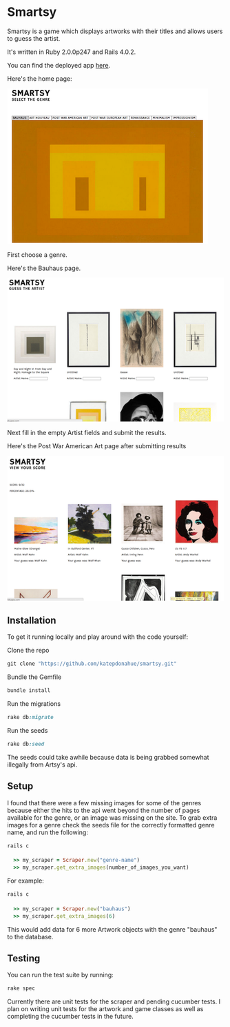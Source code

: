 # Smartsy

Smartsy is a game which displays artworks with their titles and allows users to guess the artist. 

It's written in Ruby 2.0.0p247 and Rails 4.0.2.

You can find the deployed app <a href="http://smartsy.herokuapp.com/">here</a>.

Here's the home page:

![Smartsy](/public/smartsy_home.png)

First choose a genre.

Here's the Bauhaus page. 

![Smartsy](/public/smartsy_play.png)

Next fill in the empty Artist fields and submit the results.

Here's the Post War American Art page after submitting results

![Smartsy](/public/smartsy_results.png)




## Installation

To get it running locally and play around with the code yourself:

Clone the repo

```ruby
git clone "https://github.com/katepdonahue/smartsy.git"
```

Bundle the Gemfile

```ruby
bundle install
```

Run the migrations

```ruby
rake db:migrate
```

Run the seeds
```ruby
rake db:seed
```

The seeds could take awhile because data is being grabbed somewhat illegally from Artsy's api.

## Setup

I found that there were a few missing images for some of the genres because either the hits to the api went beyond the number of pages available for the genre, or an image was missing on the site. To grab extra images for a genre check the seeds file for the correctly formatted genre name, and run the following:

```ruby
rails c

  >> my_scraper = Scraper.new("genre-name")
  >> my_scraper.get_extra_images(number_of_images_you_want)

```

For example:

```ruby
rails c

  >> my_scraper = Scraper.new("bauhaus")
  >> my_scraper.get_extra_images(6)

```
This would add data for 6 more Artwork objects with the genre "bauhaus" to the database.



## Testing

You can run the test suite by running:

```ruby
rake spec
```

Currently there are unit tests for the scraper and pending cucumber tests. I plan on writing unit tests for the artwork and game classes as well as completing the cucumber tests in the future.